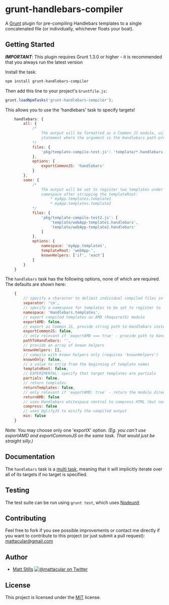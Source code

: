 # grunt-handlebars-compiler

A [Grunt](http://gruntjs.com) plugin for pre-compiling Handlebars templates to a single concatenated file (or individually, whichever floats your boat).

## Getting Started

***IMPORTANT***: This plugin requires Grunt 1.3.0 or higher - it is recommended that you always run the latest version

Install the task:

```bash
npm install grunt-handlebars-compiler
```

Then add this line to your project's `Gruntfile.js`:

```js
grunt.loadNpmTasks('grunt-handlebars-compiler');
```

This allows you to use the 'handlebars' task to specify targets!

```js
	handlebars: {
		all: {
			/*
				The output will be formatted as a Common JS module, using a require()
				statement where the argument is the Handlebars path provided in the option.
			*/
			files: {
				'pkg/template-compile-test.js': 'template/*.handlebars'
			},
			options: {
				exportCommonJS: 'handlebars'
			}
		},
		some: {
			/*
				The output will be set to register two templates under 'myApp.templates'
				namespace after stripping the templateRoot:
					* myApp.templates.template1
					* myApp.templates.template2
			*/
			files: {
				'pkg/template-compile-test2.js': [
					'template/webApp-template1.handlebars',
					'template/webApp-template2.handlebars'
				]
			},
			options: {
				namespace: 'myApp.templates',
				templateRoot: 'webApp-',
				knownHelpers: ['if', 'each']
			}
		}
	}
```

The `handlebars` task has the following options, none of which are required. The defaults are shown here:

```js
	{
		// specify a character to delimit individual compiled files in the output
		separator: '\n',				
		// specify a namespace for templates to be set to register to
		namespace: 'Handlebars.templates',
		// export compiled templates as AMD (RequireJS) module
		exportAMD: false,				
		// export as Common JS, provide string path to Handlebars instead of false
		exportCommonJS: false,			
		// only relevant if 'exportAMD === true' - provide path to Handlebars
		pathToHandlebars: '',			
		// provide an array of known helpers
		knownHelpers: [],				
		// compile with known helpers only (requires 'knownHelpers')
		knownOnly: false,				
		// a value to strip from the beginning of template names
		templateRoot: false,			
		// EXPERIMENTAL: specify that target templates are partials
		partials: false,					
		// return templates
		returnTemplates: false,			
		// only relevant if 'exportAMD: true' - return the module directly for use
		returnAMD: false
		// uses Handlebars whitespace control to compress HTML (but not Handlebars syntax; you'll have to do that yourself)
		compress: false
		// uses UglifyJS to minify the compiled output
		min: false
	}
```

Note: You may choose only one 'exportX' option. *(Eg. you can't use exportAMD and exportCommonJS on the same task. That would just be straight silly.)*

## Documentation

The `handlebars` task is a [multi task](https://github.com/gruntjs/grunt/blob/master/docs/types_of_tasks.md#multi-tasks), meaning that it will implicitly iterate over all of its targets if no target is specified.

## Testing

The test suite can be run using `grunt test`, which uses [Nodeunit](https://github.com/caolan/nodeunit)

## Contributing

Feel free to fork if you see possible improvements or contact me directly if you want to contribute to this project (or just submit a pull request): mattacular@gmail.com

## Author

* [Matt Stills](http://www.mattstills.com)
  [![@mattacular on Twitter](https://secure.gravatar.com/avatar/fc34dc6cf17121952e967cdba43f76fe?s=70)](http://twitter.com/mattacular "Follow @mattacular on Twitter")

## License

This project is licensed under the [MIT](http://mths.be/mit) license.
